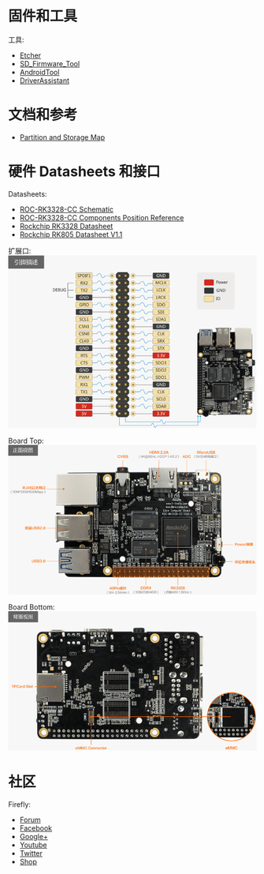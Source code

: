 # 固件和工具
工具:
 - [Etcher](https://etcher.io)
 - [SD_Firmware_Tool](https://pan.baidu.com/s/1migPY1U#list/path=%2FPublic%2FDevBoard%2FROC-RK3328-CC%2FTools%2FSD_Firmware_Tool&parentPath=%2FPublic%2FDevBoard%2FROC-RK3328-CC)
 - [AndroidTool](https://pan.baidu.com/s/1migPY1U#list/path=%2FPublic%2FDevBoard%2FROC-RK3328-CC%2FTools%2FAndroidTool&parentPath=%2FPublic%2FDevBoard%2FROC-RK3328-CC)
 - [DriverAssistant](https://pan.baidu.com/s/1migPY1U#list/path=%2FPublic%2FDevBoard%2FROC-RK3328-CC%2FTools%2FRKTools%2Fwindows&parentPath=%2FPublic%2FDevBoard%2FROC-RK3328-CC)

# 文档和参考

 - [Partition and Storage Map](http://opensource.rock-chips.com/wiki_Partitions)

# 硬件 Datasheets 和接口

Datasheets:
 - [ROC-RK3328-CC Schematic](http://www.t-firefly.com/download/ROC-RK3288-CC/ROC-RK3328-CC-V1.0-A_yl.pdf)
 - [ROC-RK3328-CC Components Position Reference](http://www.t-firefly.com/download/ROC-RK3288-CC/ROC-RK3328-CC-V1.0-A_tp.pdf)
 - [Rockchip RK3328 Datasheet](http://www.t-firefly.com/download/ROC-RK3288-CC/Rockchip%20RK3328%20Datasheet%20V1.0-20170117.pdf)
 - [Rockchip RK805 Datasheet V1.1](http://files.pine64.org/doc/rock64/Rockchip_RK805_Datasheet_V1.1%C2%A020160921.pdf)

扩展口:
![](img/hw_expansion_interface.png)

Board Top:
![](img/hw_board_interface_top.png)

Board Bottom:
![](img/hw_board_interface_bottom.png)

# 社区
Firefly:
- [Forum](http://bbs.t-firefly.com/)
- [Facebook](https://www.facebook.com/TeeFirefly)
- [Google+](https://plus.google.com/u/0/communities/115232561394327947761)
- [Youtube](https://www.youtube.com/channel/UCk7odZvUrTG0on8HXnBT7gA)
- [Twitter](https://twitter.com/TeeFirefly)
- [Shop](http://shop.t-firefly.com/)
